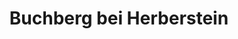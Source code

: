 ---
title: Buchberg bei Herberstein
url: /buchberg-bei-herberstein/
latitude: 47.22
longitude: 15.804
---